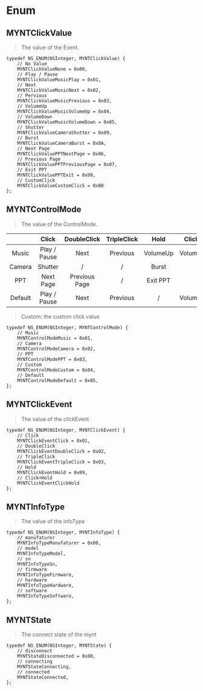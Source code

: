 # Enum

## MYNTClickValue 
> The value of the Event.

```
typedef NS_ENUM(NSInteger, MYNTClickValue) {
	// No Value
    MYNTClickValueNone = 0x00,
    // Play / Pause
    MYNTClickValueMusicPlay = 0x01,
    // Next
    MYNTClickValueMusicNext = 0x02,
    // Pervious
    MYNTClickValueMusicPrevious = 0x03,
    // VolumeUp
    MYNTClickValueMusicVolumeUp = 0x04,
    // VolumeDown
    MYNTClickValueMusicVolumeDown = 0x05,
    // Shutter
    MYNTClickValueCameraShutter = 0x09,
    // Burst
    MYNTClickValueCameraBurst = 0x0A,
    // Next Page
    MYNTClickValuePPTNextPage = 0x06,
    // Previous Page
    MYNTClickValuePPTPreviousPage = 0x07,
    // Exit PPT
    MYNTClickValuePPTExit = 0x08,
	// CustomClick
    MYNTClickValueCustomClick = 0xB0
};
```

## MYNTControlMode
> The value of the ControlMode.

|     |  Click  |   DoubleClick   |  TripleClick  |  Hold  | ClickHold |
|:---:|:------:|:-------:|:-----:|:-----:|:-------:|
| Music |  Play / Pause  |  Next  | Previous | VolumeUp  | VolumeDown |
| Camera |  Shutter  |    /    |   /   |   Burst  |   /    |
| PPT | Next Page  |  Previous Page  |   /   |  Exit PPT   |   /    |
| Default |  Play / Pause  |  Next  | Previous |   /    | VolumeDown  |
> Custom: the custom click value

```
typedef NS_ENUM(NSInteger, MYNTControlMode) {
	// Music
    MYNTControlModeMusic = 0x01,
    // Camera
    MYNTControlModeCamera = 0x02,
    // PPT
    MYNTControlModePPT = 0x03,
    // Custom
    MYNTControlModeCustom = 0x04,
    // Default
    MYNTControlModeDefault = 0x05,
};
```

## MYNTClickEvent
> The value of the clickEvent

```
typedef NS_ENUM(NSInteger, MYNTClickEvent) {
	// Click
    MYNTClickEventClick = 0x01,
    // DoubleClick
    MYNTClickEventDoubleClick = 0x02,
    // TripleClick
    MYNTClickEventTripleClick = 0x03,
    // Hold
    MYNTClickEventHold = 0x09,
    // Click+Hold
    MYNTClickEventClickHold
};
```

## MYNTInfoType
> The value of the infoType

```
typedef NS_ENUM(NSInteger, MYNTInfoType) {
	// manufaturer
    MYNTInfoTypeManufaturer = 0x00,
    // model
    MYNTInfoTypeModel,
    // sn
    MYNTInfoTypeSn,
    // firmware
    MYNTInfoTypeFirmware,
    // hardware
    MYNTInfoTypeHardware,
    // software
    MYNTInfoTypeSoftware,
};
```

## MYNTState
> The connect state of the mynt

```
typedef NS_ENUM(NSInteger, MYNTState) {
	// disconnect
    MYNTStateDisconnected = 0x00,
    // connecting
    MYNTStateConnecting,
    // connected
    MYNTStateConnected,
};
```